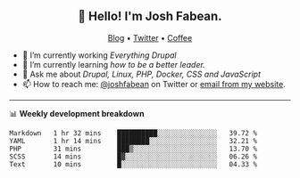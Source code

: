 <h2 align="center">👋 Hello! I'm Josh Fabean.</h2>
<p align="center">
  <a href="https://joshfabean.com">Blog</a> •
  <a href="https://twitter.com/fabean">Twitter</a> •
  <a href="https://www.buymeacoffee.com/LSxne6Yr4">Coffee</a>
</p>

- 🔭 I’m currently working *Everything Drupal*
- 🌱 I’m currently learning *how to be a better leader.*
- 💬 Ask me about *Drupal, Linux, PHP, Docker, CSS and JavaScript*
- 📫 How to reach me: [@joshfabean](https://twitter.com/joshfabean) on Twitter or [email from my website](https://joshfabean.com).

-------

📊 **Weekly development breakdown**
<!--START_SECTION:waka-->
```text
Markdown   1 hr 32 mins    ██████████░░░░░░░░░░░░░░░   39.72 % 
YAML       1 hr 14 mins    ████████░░░░░░░░░░░░░░░░░   32.21 % 
PHP        31 mins         ███▒░░░░░░░░░░░░░░░░░░░░░   13.70 % 
SCSS       14 mins         █▓░░░░░░░░░░░░░░░░░░░░░░░   06.26 % 
Text       10 mins         █░░░░░░░░░░░░░░░░░░░░░░░░   04.33 % 
```
<!--END_SECTION:waka-->

<!--
**fabean/fabean** is a ✨ _special_ ✨ repository because its `README.md` (this file) appears on your GitHub profile.

Here are some ideas to get you started:

- 🔭 I’m currently working on ...
- 🌱 I’m currently learning ...
- 👯 I’m looking to collaborate on ...
- 🤔 I’m looking for help with ...
- 💬 Ask me about ...
- 📫 How to reach me: ...
- 😄 Pronouns: ...
- ⚡ Fun fact: ...
-->

